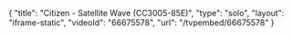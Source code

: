 {
    "title": "Citizen - Satellite Wave (CC3005-85E)",
    "type": "solo",
    "layout": "iframe-static",
    "videoId": "66675578",
    "url": "\/tvpembed\/66675578"
}